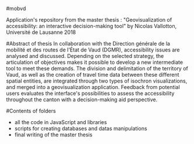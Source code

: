 #mobvd

Application's repository from the master thesis :
"Geovisualization of accessibility: an interactive decision-making tool"
by Nicolas Vallotton, Université de Lausanne 2018


#Abstract of thesis
In collaboration with the Direction générale de la mobilité et des routes de l'État de Vaud (DGMR), accessibility issues are analysed and discussed. Depending on the selected strategy, the articulation of objectives makes it possible to develop a new intermediate tool to meet these demands. The division and delimitation of the territory of Vaud, as well as the creation of travel time data between these different spatial entities, are integrated through two types of isochron visualizations, and merged into a geovisualization application. Feedback from potential users evaluates the interface's possibilities to assess the accessibility throughout the canton with a decision-making aid perspective.

#Contents of folders
- all the code in JavaScript and libraries
- scripts for creating databases and datas manipulations
- final writing of the master thesis
